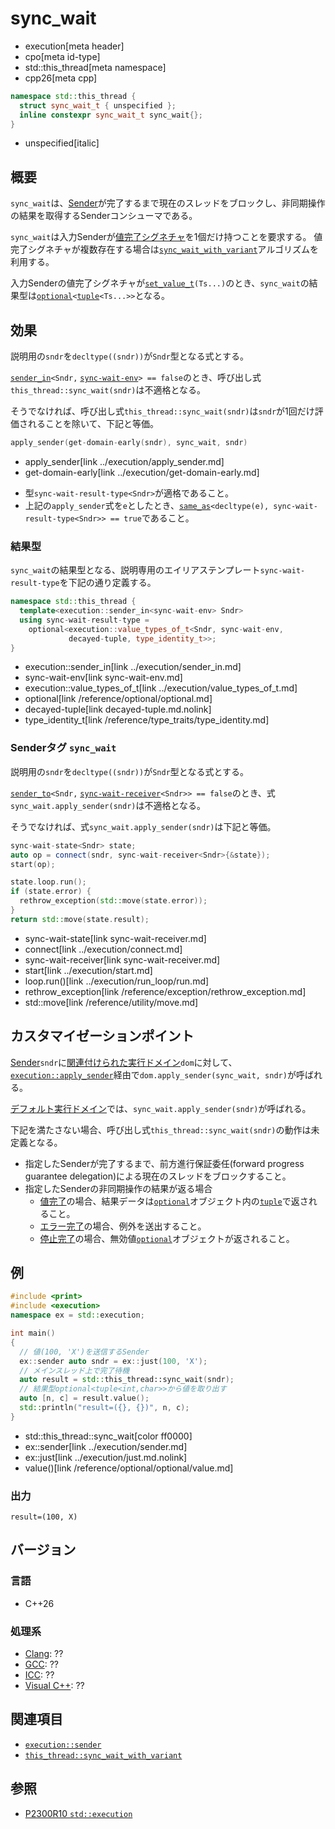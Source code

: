 # sync_wait
* execution[meta header]
* cpo[meta id-type]
* std::this_thread[meta namespace]
* cpp26[meta cpp]

```cpp
namespace std::this_thread {
  struct sync_wait_t { unspecified };
  inline constexpr sync_wait_t sync_wait{};
}
```
* unspecified[italic]

## 概要
`sync_wait`は、[Sender](../execution/sender.md)が完了するまで現在のスレッドをブロックし、非同期操作の結果を取得するSenderコンシューマである。

`sync_wait`は入力Senderが[値完了シグネチャ](../execution/set_value.md)を1個だけ持つことを要求する。
値完了シグネチャが複数存在する場合は[`sync_wait_with_variant`](sync_wait_with_variant.md)アルゴリズムを利用する。

入力Senderの値完了シグネチャが[`set_value_t`](../execution/set_value.md)`(Ts...)`のとき、`sync_wait`の結果型は[`optional`](/reference/optional/optional.md)`<`[`tuple`](/reference/tuple/tuple.md)`<Ts...>>`となる。


## 効果
説明用の`sndr`を`decltype((sndr))`が`Sndr`型となる式とする。

[`sender_in`](../execution/sender_in.md)`<Sndr,` [`sync-wait-env`](sync-wait-env.md)`> == false`のとき、呼び出し式`this_thread::sync_wait(sndr)`は不適格となる。

そうでなければ、呼び出し式`this_thread::sync_wait(sndr)`は`sndr`が1回だけ評価されることを除いて、下記と等価。

```cpp
apply_sender(get-domain-early(sndr), sync_wait, sndr)
```
* apply_sender[link ../execution/apply_sender.md]
* get-domain-early[link ../execution/get-domain-early.md]

- 型`sync-wait-result-type<Sndr>`が適格であること。
- 上記の`apply_sender`式を`e`としたとき、[`same_as`](/reference/concepts/same_as.md)`<decltype(e), sync-wait-result-type<Sndr>> == true`であること。


### 結果型
`sync_wait`の結果型となる、説明専用のエイリアステンプレート`sync-wait-result-type`を下記の通り定義する。

```cpp
namespace std::this_thread {
  template<execution::sender_in<sync-wait-env> Sndr>
  using sync-wait-result-type =
    optional<execution::value_types_of_t<Sndr, sync-wait-env,
             decayed-tuple, type_identity_t>>;
}
```
* execution::sender_in[link ../execution/sender_in.md]
* sync-wait-env[link sync-wait-env.md]
* execution::value_types_of_t[link ../execution/value_types_of_t.md]
* optional[link /reference/optional/optional.md]
* decayed-tuple[link decayed-tuple.md.nolink]
* type_identity_t[link /reference/type_traits/type_identity.md]


### Senderタグ `sync_wait`
説明用の`sndr`を`decltype((sndr))`が`Sndr`型となる式とする。

[`sender_to`](../execution/sender_to.md)`<Sndr,` [`sync-wait-receiver`](sync-wait-receiver.md)`<Sndr>> == false`のとき、式`sync_wait.apply_sender(sndr)`は不適格となる。

そうでなければ、式`sync_wait.apply_sender(sndr)`は下記と等価。

```cpp
sync-wait-state<Sndr> state;
auto op = connect(sndr, sync-wait-receiver<Sndr>{&state});
start(op);

state.loop.run();
if (state.error) {
  rethrow_exception(std::move(state.error));
}
return std::move(state.result);
```
* sync-wait-state[link sync-wait-receiver.md]
* connect[link ../execution/connect.md]
* sync-wait-receiver[link sync-wait-receiver.md]
* start[link ../execution/start.md]
* loop.run()[link ../execution/run_loop/run.md]
* rethrow_exception[link /reference/exception/rethrow_exception.md]
* std::move[link /reference/utility/move.md]


## カスタマイゼーションポイント
[Sender](../execution/sender.md)`sndr`に[関連付けられた実行ドメイン](../execution/get-domain-early.md)`dom`に対して、
[`execution::apply_sender`](../execution/apply_sender.md)経由で`dom.apply_sender(sync_wait, sndr)`が呼ばれる。

[デフォルト実行ドメイン](../execution/default_domain.md)では、`sync_wait.apply_sender(sndr)`が呼ばれる。

下記を満たさない場合、呼び出し式`this_thread::sync_wait(sndr)`の動作は未定義となる。

- 指定したSenderが完了するまで、前方進行保証委任(forward progress guarantee delegation)による現在のスレッドをブロックすること。
- 指定したSenderの非同期操作の結果が返る場合
    - [値完了](../execution/set_value.md)の場合、結果データは[`optional`](/reference/optional/optional.md)オブジェクト内の[`tuple`](/reference/tuple/tuple.md)で返されること。
    - [エラー完了](../execution/set_error.md)の場合、例外を送出すること。
    - [停止完了](../execution/set_stopped.md)の場合、無効値[`optional`](/reference/optional/optional.md)オブジェクトが返されること。


## 例
```cpp
#include <print>
#include <execution>
namespace ex = std::execution;

int main()
{
  // 値(100, 'X')を送信するSender
  ex::sender auto sndr = ex::just(100, 'X');
  // メインスレッド上で完了待機
  auto result = std::this_thread::sync_wait(sndr);
  // 結果型optional<tuple<int,char>>から値を取り出す
  auto [n, c] = result.value();
  std::println("result=({}, {})", n, c);
}
```
* std::this_thread::sync_wait[color ff0000]
* ex::sender[link ../execution/sender.md]
* ex::just[link ../execution/just.md.nolink]
* value()[link /reference/optional/optional/value.md]

### 出力
```
result=(100, X)
```


## バージョン
### 言語
- C++26

### 処理系
- [Clang](/implementation.md#clang): ??
- [GCC](/implementation.md#gcc): ??
- [ICC](/implementation.md#icc): ??
- [Visual C++](/implementation.md#visual_cpp): ??


## 関連項目
- [`execution::sender`](../execution/sender.md)
- [`this_thread::sync_wait_with_variant`](sync_wait_with_variant.md)


## 参照
- [P2300R10 `std::execution`](https://www.open-std.org/jtc1/sc22/wg21/docs/papers/2024/p2300r10.html)
